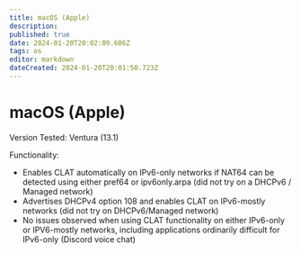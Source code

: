 ```yaml
---
title: macOS (Apple)
description: 
published: true
date: 2024-01-20T20:02:09.606Z
tags: os
editor: markdown
dateCreated: 2024-01-20T20:01:50.723Z
---
```


# macOS (Apple)

Version Tested: Ventura (13.1)

Functionality:
* Enables CLAT automatically on IPv6-only networks if NAT64 can be detected using either pref64 or ipv6only.arpa (did not try on a DHCPv6 / Managed network)
* Advertises DHCPv4 option 108 and enables CLAT on IPv6-mostly networks (did not try on DHCPv6/Managed network)
* No issues observed when using CLAT functionality on either IPv6-only or IPV6-mostly networks, including applications ordinarily difficult for IPv6-only (Discord voice chat)